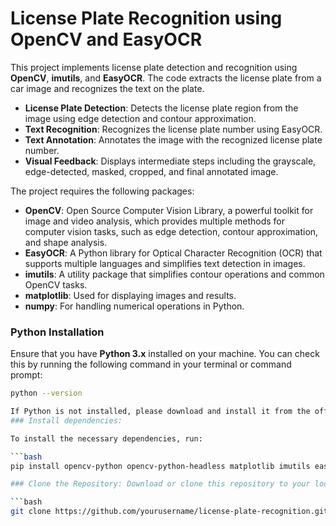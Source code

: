 # License Plate Recognition using OpenCV and EasyOCR

This project implements license plate detection and recognition using **OpenCV**, **imutils**, and **EasyOCR**. The code extracts the license plate from a car image and recognizes the text on the plate.

- **License Plate Detection**: Detects the license plate region from the image using edge detection and contour approximation.
- **Text Recognition**: Recognizes the license plate number using EasyOCR.
- **Text Annotation**: Annotates the image with the recognized license plate number.
- **Visual Feedback**: Displays intermediate steps including the grayscale, edge-detected, masked, cropped, and final annotated image.

The project requires the following packages:

- **OpenCV**: Open Source Computer Vision Library, a powerful toolkit for image and video analysis, which provides multiple methods for computer vision tasks, such as edge detection, contour approximation, and shape analysis.
- **EasyOCR**: A Python library for Optical Character Recognition (OCR) that supports multiple languages and simplifies text detection in images.
- **imutils**: A utility package that simplifies contour operations and common OpenCV tasks.
- **matplotlib**: Used for displaying images and results.
- **numpy**: For handling numerical operations in Python.

### Python Installation

Ensure that you have **Python 3.x** installed on your machine. You can check this by running the following command in your terminal or command prompt:

```bash
python --version

If Python is not installed, please download and install it from the official Website - https://www.python.org/downloads/
### Install dependencies:

To install the necessary dependencies, run:

```bash
pip install opencv-python opencv-python-headless matplotlib imutils easyocr numpy

### Clone the Repository: Download or clone this repository to your local machine.

```bash
git clone https://github.com/yourusername/license-plate-recognition.git

